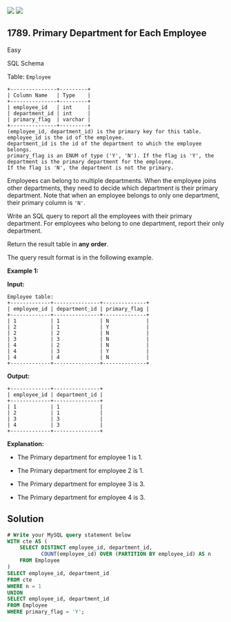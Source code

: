 [![](https://img.shields.io/github/stars/javadev/LeetCode-in-Java?label=Stars&style=flat-square)](https://github.com/javadev/LeetCode-in-Java)
[![](https://img.shields.io/github/forks/javadev/LeetCode-in-Java?label=Fork%20me%20on%20GitHub%20&style=flat-square)](https://github.com/javadev/LeetCode-in-Java/fork)

## 1789\. Primary Department for Each Employee

Easy

SQL Schema

Table: `Employee`

    +---------------+---------+
    | Column Name   | Type    |
    +---------------+---------+
    | employee_id   | int     |
    | department_id | int     |
    | primary_flag  | varchar |
    +---------------+---------+
    (employee_id, department_id) is the primary key for this table.
    employee_id is the id of the employee.
    department_id is the id of the department to which the employee belongs.
    primary_flag is an ENUM of type ('Y', 'N'). If the flag is 'Y', the department is the primary department for the employee.
    If the flag is 'N', the department is not the primary. 

Employees can belong to multiple departments. When the employee joins other departments, they need to decide which department is their primary department. Note that when an employee belongs to only one department, their primary column is `'N'`.

Write an SQL query to report all the employees with their primary department. For employees who belong to one department, report their only department.

Return the result table in **any order**.

The query result format is in the following example.

**Example 1:**

**Input:**

    Employee table:
    +-------------+---------------+--------------+
    | employee_id | department_id | primary_flag |
    +-------------+---------------+--------------+
    | 1           | 1             | N            |
    | 2           | 1             | Y            |
    | 2           | 2             | N            |
    | 3           | 3             | N            |
    | 4           | 2             | N            |
    | 4           | 3             | Y            |
    | 4           | 4             | N            |
    +-------------+---------------+--------------+

**Output:**

    +-------------+---------------+
    | employee_id | department_id |
    +-------------+---------------+
    | 1           | 1             |
    | 2           | 1             |
    | 3           | 3             |
    | 4           | 3             |
    +-------------+---------------+

**Explanation:**

- The Primary department for employee 1 is 1.

- The Primary department for employee 2 is 1.

- The Primary department for employee 3 is 3.

- The Primary department for employee 4 is 3.

## Solution

```sql
# Write your MySQL query statement below
WITH cte AS (
    SELECT DISTINCT employee_id, department_id,
           COUNT(employee_id) OVER (PARTITION BY employee_id) AS n
    FROM Employee
)
SELECT employee_id, department_id
FROM cte
WHERE n = 1
UNION
SELECT employee_id, department_id
FROM Employee
WHERE primary_flag = 'Y';
```